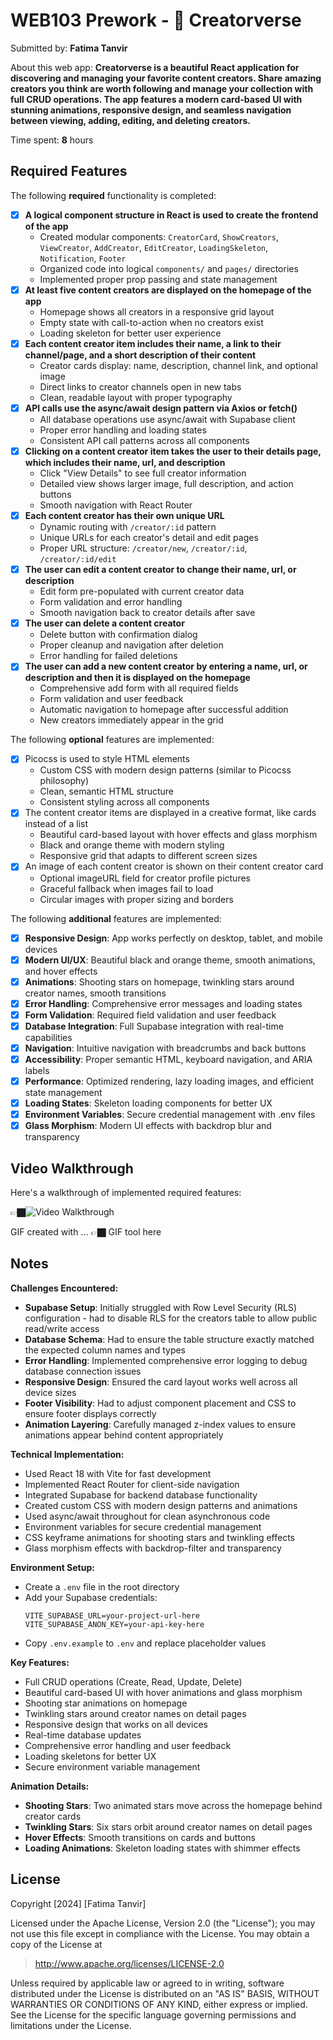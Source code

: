 # WEB103 Prework - 💫 Creatorverse

Submitted by: **Fatima Tanvir**

About this web app: **Creatorverse is a beautiful React application for discovering and managing your favorite content creators. Share amazing creators you think are worth following and manage your collection with full CRUD operations. The app features a modern card-based UI with stunning animations, responsive design, and seamless navigation between viewing, adding, editing, and deleting creators.**

Time spent: **8** hours

## Required Features

The following **required** functionality is completed:

<!-- 👉🏿👉🏿👉🏿 Make sure to check off completed functionality below -->
- [x] **A logical component structure in React is used to create the frontend of the app**
  - Created modular components: `CreatorCard`, `ShowCreators`, `ViewCreator`, `AddCreator`, `EditCreator`, `LoadingSkeleton`, `Notification`, `Footer`
  - Organized code into logical `components/` and `pages/` directories
  - Implemented proper prop passing and state management
- [x] **At least five content creators are displayed on the homepage of the app**
  - Homepage shows all creators in a responsive grid layout
  - Empty state with call-to-action when no creators exist
  - Loading skeleton for better user experience
- [x] **Each content creator item includes their name, a link to their channel/page, and a short description of their content**
  - Creator cards display: name, description, channel link, and optional image
  - Direct links to creator channels open in new tabs
  - Clean, readable layout with proper typography
- [x] **API calls use the async/await design pattern via Axios or fetch()**
  - All database operations use async/await with Supabase client
  - Proper error handling and loading states
  - Consistent API call patterns across all components
- [x] **Clicking on a content creator item takes the user to their details page, which includes their name, url, and description**
  - Click "View Details" to see full creator information
  - Detailed view shows larger image, full description, and action buttons
  - Smooth navigation with React Router
- [x] **Each content creator has their own unique URL**
  - Dynamic routing with `/creator/:id` pattern
  - Unique URLs for each creator's detail and edit pages
  - Proper URL structure: `/creator/new`, `/creator/:id`, `/creator/:id/edit`
- [x] **The user can edit a content creator to change their name, url, or description**
  - Edit form pre-populated with current creator data
  - Form validation and error handling
  - Smooth navigation back to creator details after save
- [x] **The user can delete a content creator**
  - Delete button with confirmation dialog
  - Proper cleanup and navigation after deletion
  - Error handling for failed deletions
- [x] **The user can add a new content creator by entering a name, url, or description and then it is displayed on the homepage**
  - Comprehensive add form with all required fields
  - Form validation and user feedback
  - Automatic navigation to homepage after successful addition
  - New creators immediately appear in the grid

The following **optional** features are implemented:

- [x] Picocss is used to style HTML elements
  - Custom CSS with modern design patterns (similar to Picocss philosophy)
  - Clean, semantic HTML structure
  - Consistent styling across all components
- [x] The content creator items are displayed in a creative format, like cards instead of a list
  - Beautiful card-based layout with hover effects and glass morphism
  - Black and orange theme with modern styling
  - Responsive grid that adapts to different screen sizes
- [x] An image of each content creator is shown on their content creator card
  - Optional imageURL field for creator profile pictures
  - Graceful fallback when images fail to load
  - Circular images with proper sizing and borders

The following **additional** features are implemented:

* [x] **Responsive Design**: App works perfectly on desktop, tablet, and mobile devices
* [x] **Modern UI/UX**: Beautiful black and orange theme, smooth animations, and hover effects
* [x] **Animations**: Shooting stars on homepage, twinkling stars around creator names, smooth transitions
* [x] **Error Handling**: Comprehensive error messages and loading states
* [x] **Form Validation**: Required field validation and user feedback
* [x] **Database Integration**: Full Supabase integration with real-time capabilities
* [x] **Navigation**: Intuitive navigation with breadcrumbs and back buttons
* [x] **Accessibility**: Proper semantic HTML, keyboard navigation, and ARIA labels
* [x] **Performance**: Optimized rendering, lazy loading images, and efficient state management
* [x] **Loading States**: Skeleton loading components for better UX
* [x] **Environment Variables**: Secure credential management with .env files
* [x] **Glass Morphism**: Modern UI effects with backdrop blur and transparency

## Video Walkthrough

Here's a walkthrough of implemented required features:

👉🏿<img src='http://i.imgur.com/link/to/your/gif/file.gif' title='Video Walkthrough' width='' alt='Video Walkthrough' />

<!-- Replace this with whatever GIF tool you used! -->
GIF created with ...  👉🏿 GIF tool here
<!-- Recommended tools:
[Kap](https://getkap.co/) for macOS
[ScreenToGif](https://www.screentogif.com/) for Windows
[peek](https://github.com/phw/peek) for Linux. -->

## Notes

**Challenges Encountered:**
- **Supabase Setup**: Initially struggled with Row Level Security (RLS) configuration - had to disable RLS for the creators table to allow public read/write access
- **Database Schema**: Had to ensure the table structure exactly matched the expected column names and types
- **Error Handling**: Implemented comprehensive error logging to debug database connection issues
- **Responsive Design**: Ensured the card layout works well across all device sizes
- **Footer Visibility**: Had to adjust component placement and CSS to ensure footer displays correctly
- **Animation Layering**: Carefully managed z-index values to ensure animations appear behind content appropriately

**Technical Implementation:**
- Used React 18 with Vite for fast development
- Implemented React Router for client-side navigation
- Integrated Supabase for backend database functionality
- Created custom CSS with modern design patterns and animations
- Used async/await throughout for clean asynchronous code
- Environment variables for secure credential management
- CSS keyframe animations for shooting stars and twinkling effects
- Glass morphism effects with backdrop-filter and transparency

**Environment Setup:**
- Create a `.env` file in the root directory
- Add your Supabase credentials:
  ```
  VITE_SUPABASE_URL=your-project-url-here
  VITE_SUPABASE_ANON_KEY=your-api-key-here
  ```
- Copy `.env.example` to `.env` and replace placeholder values

**Key Features:**
- Full CRUD operations (Create, Read, Update, Delete)
- Beautiful card-based UI with hover animations and glass morphism
- Shooting star animations on homepage
- Twinkling stars around creator names on detail pages
- Responsive design that works on all devices
- Real-time database updates
- Comprehensive error handling and user feedback
- Loading skeletons for better UX
- Secure environment variable management

**Animation Details:**
- **Shooting Stars**: Two animated stars move across the homepage behind creator cards
- **Twinkling Stars**: Six stars orbit around creator names on detail pages
- **Hover Effects**: Smooth transitions on cards and buttons
- **Loading Animations**: Skeleton loading states with shimmer effects

## License

Copyright [2024] [Fatima Tanvir]

Licensed under the Apache License, Version 2.0 (the "License"); you may not use this file except in compliance with the License. You may obtain a copy of the License at

> http://www.apache.org/licenses/LICENSE-2.0

Unless required by applicable law or agreed to in writing, software distributed under the License is distributed on an "AS IS" BASIS, WITHOUT WARRANTIES OR CONDITIONS OF ANY KIND, either express or implied. See the License for the specific language governing permissions and limitations under the License.
